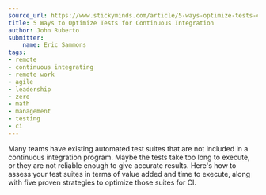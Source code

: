 ```yaml
---
source_url: https://www.stickyminds.com/article/5-ways-optimize-tests-continuous-integration
title: 5 Ways to Optimize Tests for Continuous Integration
author: John Ruberto
submitter:
    name: Eric Sammons
tags:
- remote
- continuous integrating
- remote work
- agile
- leadership
- zero
- math
- management
- testing
- ci
---
```


Many teams have existing automated test suites that are not included in a continuous integration program. Maybe the tests take too long to execute, or they are not reliable enough to give accurate results. Here's how to assess your test suites in terms of value added and time to execute, along with five proven strategies to optimize those suites for CI.
